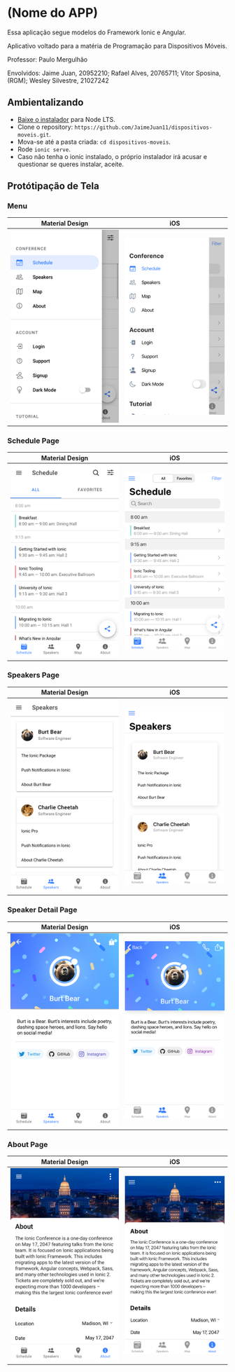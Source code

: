 # (Nome do APP)

Essa aplicação segue modelos do Framework Ionic e Angular.

Aplicativo voltado para a matéria de Programação para Dispositivos Móveis.

Professor: Paulo Mergulhão

Envolvidos: Jaime Juan, 20952210; Rafael Alves, 20765711; Vitor Sposina, (RGM); Wesley Silvestre, 21027242

## Ambientalizando

* [Baixe o instalador](https://nodejs.org/) para Node LTS.
* Clone o repository: `https://github.com/JaimeJuan11/dispositivos-moveis.git`.
* Mova-se até a pasta criada: `cd dispositivos-moveis`.
* Rode `ionic serve`.
* Caso não tenha o ionic instalado, o próprio instalador irá acusar e questionar se queres instalar, aceite.

## Protótipação de Tela

### Menu

| Material Design  | iOS  |
| -----------------| -----|
| ![Android Menu](/resources/screenshots/android-menu.png) | ![iOS Menu](/resources/screenshots/ios-menu.png) |


### Schedule Page

| Material Design  | iOS  |
| -----------------| -----|
| ![Android Schedule](/resources/screenshots/android-schedule.png) | ![iOS Schedule](/resources/screenshots/ios-schedule.png) |

### Speakers Page

| Material Design  | iOS  |
| -----------------| -----|
| ![Android Speakers](/resources/screenshots/android-speakers.png) | ![iOS Speakers](/resources/screenshots/ios-speakers.png) |

### Speaker Detail Page

| Material Design  | iOS  |
| -----------------| -----|
| ![Android Speaker Detail](/resources/screenshots/android-speaker-detail.png) | ![iOS Speaker Detail](/resources/screenshots/ios-speaker-detail.png) |

### About Page

| Material Design  | iOS  |
| -----------------| -----|
| ![Android About](/resources/screenshots/android-about.png) | ![iOS About](/resources/screenshots/ios-about.png) |
